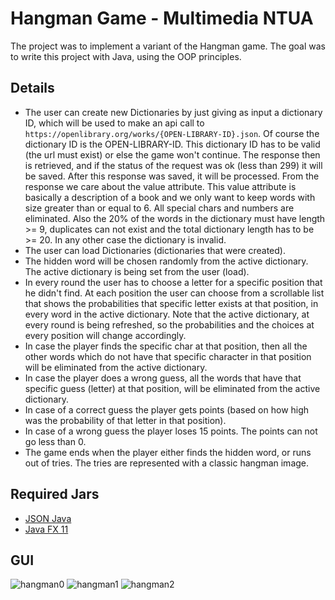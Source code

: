 # Hangman Game - Multimedia NTUA

The project was to implement a variant of the Hangman game. The goal was to write this project with Java, using the OOP principles.

## Details
* The user can create new Dictionaries by just giving as input a dictionary ID, which will be used to make an api call to ```https://openlibrary.org/works/{OPEN-LIBRARY-ID}.json```. Of course the dictionary ID is the OPEN-LIBRARY-ID. This dictionary ID has to be valid (the url must exist) or else the game won't continue. The response then is retrieved, and if the status of the request was ok (less than 299) it will be saved. After this response was saved, it will be processed. From the response we care about the value attribute. This value attribute is basically a description of a book and we only want to keep words with size greater than or equal to 6. All special chars and numbers are eliminated. Also the 20% of the words in the dictionary must have length >= 9, duplicates can not exist and the total dictionary length has to be >= 20. In any other case the dictionary is invalid.
* The user can load Dictionaries (dictionaries that were created).
* The hidden word will be chosen randomly from the active dictionary. The active dictionary is being set from the user (load).
* In every round the user has to choose a letter for a specific position that he didn't find. At each position the user can choose from a scrollable list that shows the probabilities that specific letter exists at that position, in every word in the active dictionary. Note that the active dictionary, at every round is being refreshed, so the probabilities and the choices at every position will change accordingly.
* In case the player finds the specific char at that position, then all the other words which do not have that specific character in that position will be eliminated from the active dictionary.
* In case the player does a wrong guess, all the words that have that specific guess (letter) at that position, will be eliminated from the active dictionary.
* In case of a correct guess the player gets points (based on how high was the probability of that letter in that position).
* In case of a wrong guess the player loses 15 points. The points can not go less than 0.
* The game ends when the player either finds the hidden word, or runs out of tries. The tries are represented with a classic hangman image.

## Required Jars
* [JSON Java](https://github.com/stleary/JSON-java)
* [Java FX 11](https://openjfx.io/openjfx-docs/)

## GUI
![hangman0](https://user-images.githubusercontent.com/40044042/143575830-35e33bff-2fcd-4440-8554-01da92c8d881.png)
![hangman1](https://user-images.githubusercontent.com/40044042/143575906-af9e64a1-750e-415c-97c0-a5035d9cf5f2.png)
![hangman2](https://user-images.githubusercontent.com/40044042/143575917-0ba4c50a-b7c3-4f6b-85c6-f0987f1ce4b9.png)
